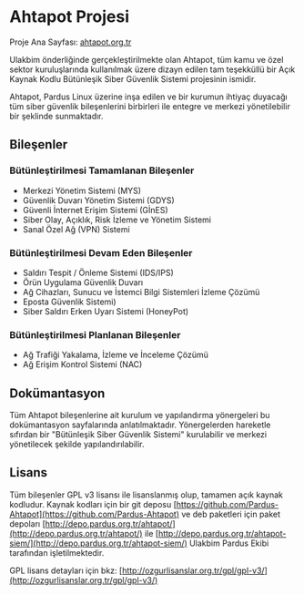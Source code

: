 # Ahtapot Projesi

Proje Ana Sayfası: [ahtapot.org.tr](http://ahtapot.org.tr)

Ulakbim önderliğinde gerçekleştirilmekte olan Ahtapot, tüm kamu ve özel sektor kuruluşlarında kullanılmak üzere dizayn edilen tam teşekküllü bir Açık Kaynak Kodlu Bütünleşik Siber Güvenlik Sistemi projesinin ismidir.

Ahtapot, Pardus Linux üzerine inşa edilen ve bir kurumun ihtiyaç duyacağı tüm siber güvenlik bileşenlerini birbirleri ile entegre ve merkezi yönetilebilir bir şeklinde sunmaktadır.

## Bileşenler

### Bütünleştirilmesi Tamamlanan Bileşenler

* Merkezi Yönetim Sistemi (MYS)
* Güvenlik Duvarı Yönetim Sistemi (GDYS)
* Güvenli İnternet Erişim Sistemi (GİnES)
* Siber Olay, Açıklık, Risk İzleme ve Yönetim Sistemi
* Sanal Özel Ağ (VPN) Sistemi

### Bütünleştirilmesi Devam Eden Bileşenler

* Saldırı Tespit / Önleme Sistemi (IDS/IPS)
* Örün Uygulama Güvenlik Duvarı
* Ağ Cihazları, Sunucu ve İstemci Bilgi Sistemleri İzleme Çözümü
* Eposta Güvenlik Sistemi)
* Siber Saldırı Erken Uyarı Sistemi (HoneyPot) 

### Bütünleştirilmesi Planlanan Bileşenler

* Ağ Trafiği Yakalama, İzleme ve İnceleme Çözümü
* Ağ Erişim Kontrol Sistemi (NAC)

## Dokümantasyon

Tüm Ahtapot bileşenlerine ait kurulum ve yapılandırma yönergeleri bu dokümantasyon sayfalarında anlatılmaktadır. Yönergelerden hareketle sıfırdan bir "Bütünleşik Siber Güvenlik Sistemi" kurulabilir ve merkezi yönetilecek şekilde yapılandırılabilir.

## Lisans

Tüm bileşenler GPL v3 lisansı ile lisanslanmış olup, tamamen açık kaynak kodludur. Kaynak kodları için bir git deposu [https://github.com/Pardus-Ahtapot](https://github.com/Pardus-Ahtapot) ve deb paketleri için paket depoları [http://depo.pardus.org.tr/ahtapot/](http://depo.pardus.org.tr/ahtapot/) ile [http://depo.pardus.org.tr/ahtapot-siem/](http://depo.pardus.org.tr/ahtapot-siem/)  Ulakbim Pardus Ekibi tarafından işletilmektedir.

GPL lisans detayları için bkz: [http://ozgurlisanslar.org.tr/gpl/gpl-v3/](http://ozgurlisanslar.org.tr/gpl/gpl-v3/)


